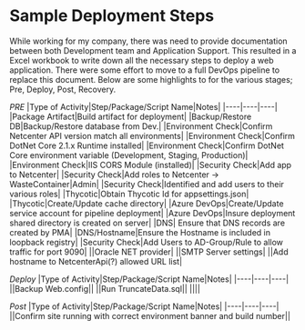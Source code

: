 # Sample Deployment Steps
While working for my company, there was need to provide documentation between both Development team and Application Support.
This resulted in a Excel workbook to write down all the necessary steps to deploy a web application.
There were some effort to move to a full DevOps pipeline to replace this document.
Below are some highlights to for the various stages; Pre, Deploy, Post, Recovery.

*PRE*
|Type of Activity|Step/Package/Script Name|Notes|
|----|----|----|
|Package Artifact|Build artifact for deployment|
|Backup/Restore DB|Backup/Restore database from Dev.|
|Environment Check|Confirm Netcenter API version match all environments|
|Environment Check|Confirm DotNet Core 2.1.x Runtime installed|
|Environment Check|Confirm DotNet Core environment variable (Development, Staging, Production)|
|Environment Check|IIS CORS Module (installed)|
|Security Check|Add app to Netcenter|
|Security Check|Add roles to Netcenter -> WasteContainer|Admin|
|Security Check|Identified and add users to their various roles|
|Thycotic|Obtain Thycotic Id for appsettings.json|
|Thycotic|Create/Update cache directory|
|Azure DevOps|Create/Update service account for pipeline deployment|
|Azure DevOps|Insure deployment shared directory is created on server|
|DNS|	Ensure that DNS records are created by PMA|
|DNS/Hostname|Ensure the Hostname is included in loopback registry|
|Security Check|Add Users to AD-Group/Rule to allow traffic for port 9090|
||Oracle NET provider|
||SMTP Server settings|
||Add hostname to NetcenterApi(?) allowed URL list|

*Deploy*
|Type of Activity|Step/Package/Script Name|Notes|
|----|----|----|
||Backup Web.config||
||Run TruncateData.sql||
||||

*Post*
|Type of Activity|Step/Package/Script Name|Notes|
|----|----|----|
||Confirm site running with correct environment banner and build number||